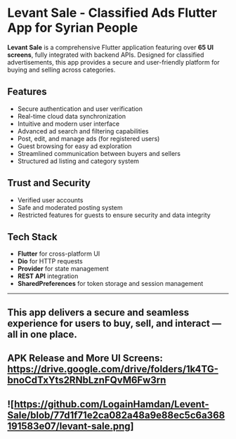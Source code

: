 # Levant Sale - Classified Ads Flutter App for Syrian People

**Levant Sale** is a comprehensive Flutter application featuring over **65 UI screens**, fully integrated with backend APIs. Designed for classified advertisements, this app provides a secure and user-friendly platform for buying and selling across categories.

## Features

- Secure authentication and user verification
- Real-time cloud data synchronization
- Intuitive and modern user interface
- Advanced ad search and filtering capabilities
- Post, edit, and manage ads (for registered users)
- Guest browsing for easy ad exploration
- Streamlined communication between buyers and sellers
- Structured ad listing and category system

## Trust and Security

- Verified user accounts
- Safe and moderated posting system
- Restricted features for guests to ensure security and data integrity

## Tech Stack

- **Flutter** for cross-platform UI
- **Dio** for HTTP requests
- **Provider** for state management
- **REST API** integration
- **SharedPreferences** for token storage and session management

---

This app delivers a secure and seamless experience for users to buy, sell, and interact — all in one place.
---
APK Release and More UI Screens: https://drive.google.com/drive/folders/1k4TG-bnoCdTxYts2RNbLznFQvM6Fw3rn
---
![https://github.com/LogainHamdan/Levent-Sale/blob/77d1f71e2ca082a48a9e88ec5c6a368191583e07/levant-sale.png]
---
